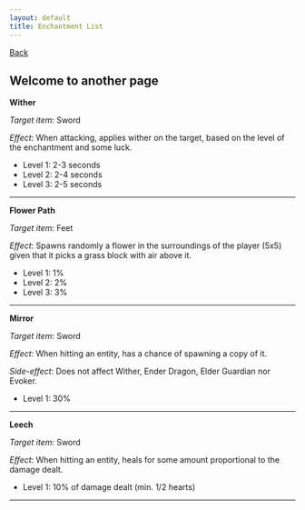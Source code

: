 ```yaml
---
layout: default
title: Enchantment List
---
```


[Back](./)

## Welcome to another page

**Wither**

*Target item*: Sword

*Effect*: When attacking, applies wither on the target, based on the level of the enchantment and some luck.

- Level 1: 2-3 seconds
- Level 2: 2-4 seconds
- Level 3: 2-5 seconds

***

**Flower Path**

*Target item*: Feet

*Effect*: Spawns randomly a flower in the surroundings of the player (5x5) given that it picks a grass block with air above it.

- Level 1: 1%
- Level 2: 2%
- Level 3: 3%

***

**Mirror**

*Target item*: Sword

*Effect*: When hitting an entity, has a chance of spawning a copy of it.

*Side-effect*: Does not affect Wither, Ender Dragon, Elder Guardian nor Evoker.

- Level 1: 30%

***

**Leech**

*Target item*: Sword

*Effect*: When hitting an entity, heals for some amount proportional to the damage dealt.

- Level 1: 10% of damage dealt (min. 1/2 hearts)

***
